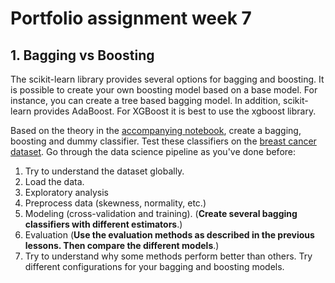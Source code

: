 # Portfolio assignment week 7

## 1. Bagging vs Boosting
The scikit-learn library provides several options for bagging and boosting. It is possible to create your own boosting model based on a base model. For instance, you can create a tree based bagging model. In addition, scikit-learn provides AdaBoost. For XGBoost it is best to use the xgboost library.

Based on the theory in the [accompanying notebook](../Exercises/E_BAGGING_BOOSTING.ipynb), create a bagging, boosting and dummy classifier. Test these classifiers on the [breast cancer dataset](https://www.kaggle.com/datasets/yasserh/breast-cancer-dataset). Go through the data science pipeline as you've done before:

1. Try to understand the dataset globally.
2. Load the data.
3. Exploratory analysis
4. Preprocess data (skewness, normality, etc.)
5. Modeling (cross-validation and training). (**Create several bagging classifiers with different estimators**.)
6. Evaluation (**Use the evaluation methods as described in the previous lessons. Then compare the different models**.)
7. Try to understand why some methods perform better than others. Try different configurations for your bagging and boosting models.

